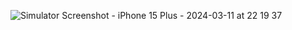 ![Simulator Screenshot - iPhone 15 Plus - 2024-03-11 at 22 19 37](https://github.com/abdulkerimcan/MovieApp/assets/79968953/0b662fe1-3588-4231-a1f6-852604e28ea7)
